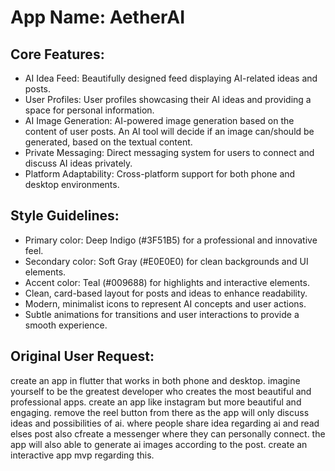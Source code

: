# **App Name**: AetherAI

## Core Features:

- AI Idea Feed: Beautifully designed feed displaying AI-related ideas and posts.
- User Profiles: User profiles showcasing their AI ideas and providing a space for personal information.
- AI Image Generation: AI-powered image generation based on the content of user posts. An AI tool will decide if an image can/should be generated, based on the textual content.
- Private Messaging: Direct messaging system for users to connect and discuss AI ideas privately.
- Platform Adaptability: Cross-platform support for both phone and desktop environments.

## Style Guidelines:

- Primary color: Deep Indigo (#3F51B5) for a professional and innovative feel.
- Secondary color: Soft Gray (#E0E0E0) for clean backgrounds and UI elements.
- Accent color: Teal (#009688) for highlights and interactive elements.
- Clean, card-based layout for posts and ideas to enhance readability.
- Modern, minimalist icons to represent AI concepts and user actions.
- Subtle animations for transitions and user interactions to provide a smooth experience.

## Original User Request:
create an app in flutter that works in both phone and desktop. imagine yourself to be the greatest developer who creates the most beautiful and professional apps. create an app like instagram but more beautiful and engaging. remove the reel button from there as the app will only discuss ideas and possibilities of ai. where people share idea regarding ai and read elses post also cfreate a messenger where they can personally connect. the app will also able to generate ai images according to the post. create an interactive app mvp regarding this.
  